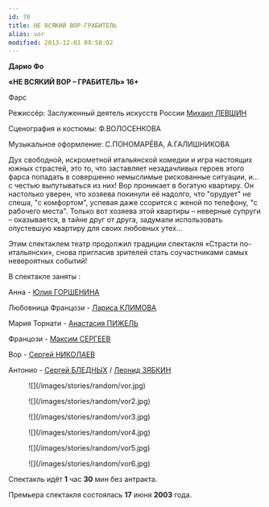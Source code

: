 ```yaml
---
id: 70
title: НЕ ВСЯКИЙ ВОР-ГРАБИТЕЛЬ
alias: vor
modified: 2013-12-03 09:58:02
---
```


**Дарио Фо**

**«НЕ ВСЯКИЙ ВОР – ГРАБИТЕЛЬ» 16+**

Фарс

Режиссёр: Заслуженный деятель искусств России <a href="153-mihail-levshin.html">Михаил ЛЕВШИН</a>

Сценография и костюмы: Ф.ВОЛОСЕНКОВА

Музыкальное оформление: С.ПОНОМАРЁВА, А.ГАЛИШНИКОВА

Дух свободной, искрометной итальянской комедии и игра настоящих южных страстей, это то, что заставляет незадачливых героев этого фарса попадать в совершенно немыслимые рискованные ситуации, и… с честью выпутываться из них! Вор проникает в богатую квартиру. Он настолько уверен, что хозяева покинули её надолго, что "орудует" не спеша, "с комфортом", успевая даже ссорится с женой по телефону, "с рабочего места". Только вот хозяева этой квартиры – неверные супруги – оказывается, в тайне друг от друга, задумали использовать опустевшую квартиру для своих любовных утех…

Этим спектаклем театр продолжил традиции спектакля «Страсти по-итальянски», снова пригласив зрителей стать соучастниками самых невероятных событий!

В спектакле заняты :

Анна - <a href="49-ylia-gorshenina.html">Юлия ГОРШЕНИНА</a>

Любовница Францози - <a href="65-larisa-klimova.html">Лариса КЛИМОВА</a>

Мария Торнати - <a href="64-asia-pigel-sergeevna.html">Анастасия ПИЖЕЛЬ</a>

Францози - <a href="57-maxsim-sergeev.html">Максим СЕРГЕЕВ</a>

Вор - <a href="52-sergei-nikolaev.html">Сергей НИКОЛАЕВ </a>

Антонио - <a href="24-blednyh-sergej.html">Сергей БЛЕДНЫХ</a> / <a href="67-leonid-zabkin.html">Леонид ЗЯБКИН </a>

<figure>
![](/images/stories/random/vor.jpg)
</figure>

<figure>
![](/images/stories/random/vor2.jpg)
</figure>

<figure>
![](/images/stories/random/vor3.jpg)
</figure>

<figure>
![](/images/stories/random/vor4.jpg)
</figure>

<figure>
![](/images/stories/random/vor5.jpg)
</figure>

<figure>
![](/images/stories/random/vor6.jpg)
</figure>

Спектакль идёт **1** час **30** мин без антракта.

Премьера спектакля состоялась **17** июня **2003** года.

